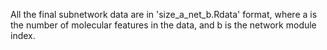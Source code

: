 All the final subnetwork data are in 'size_a_net_b.Rdata' format, where a is the number of molecular features in the data, and b is the network module index.

